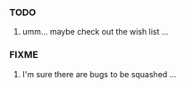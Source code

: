 
### TODO
1. umm... maybe check out the wish list ...

### FIXME
1. I'm sure there are bugs to be squashed ...
